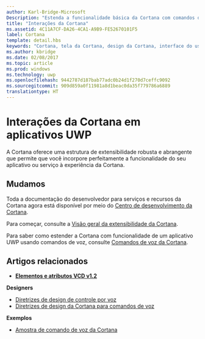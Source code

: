```yaml
---
author: Karl-Bridge-Microsoft
Description: "Estenda a funcionalidade básica da Cortana com comandos de voz que ativam um aplicativo UWP e executem uma única ação."
title: "Interações da Cortana"
ms.assetid: 4C11A7CF-DA26-4CA1-A9B9-FE52670101F5
label: Cortana
template: detail.hbs
keywords: "Cortana, tela da Cortana, design da Cortana, interface do usuário, comandos de voz, VCD"
ms.author: kbridge
ms.date: 02/08/2017
ms.topic: article
ms.prod: windows
ms.technology: uwp
ms.openlocfilehash: 9442787d187bab77adc0b24d1f270d7ceffc9092
ms.sourcegitcommit: 909d859a0f11981a8d1beac0da35f779786a6889
translationtype: HT
---
```

# <a name="cortana-interactions-in-uwp-apps"></a>Interações da Cortana em aplicativos UWP

A Cortana oferece uma estrutura de extensibilidade robusta e abrangente que permite que você incorpore perfeitamente a funcionalidade do seu aplicativo ou serviço à experiência da Cortana.

## <a name="weve-moved"></a>Mudamos

Toda a documentação do desenvolvedor para serviços e recursos da Cortana agora está disponível por meio do [Centro de desenvolvimento da Cortana](https://developer.microsoft.com/en-us/cortana).

Para começar, consulte a [Visão geral da extensibilidade da Cortana](https://msdn.microsoft.com/cortana/getstarted).

Para saber como estender a Cortana com funcionalidade de um aplicativo UWP usando comandos de voz, consulte [Comandos de voz da Cortana](https://developer.microsoft.com/en-us/cortana). 

## <a name="related-articles"></a>Artigos relacionados

* [**Elementos e atributos VCD v1.2**](https://msdn.microsoft.com/library/windows/apps/dn706593)

**Designers**
* [Diretrizes de design de controle por voz](https://msdn.microsoft.com/windows/uwp/input-and-devices/speech-interactions)
* [Diretrizes de design da Cortana para comandos de voz](https://msdn.microsoft.com/en-us/cortana/voicecommands/voicecommand-design-guidelines)

**Exemplos**
* [Amostra de comando de voz da Cortana](http://go.microsoft.com/fwlink/p/?LinkID=619899)
 

 




